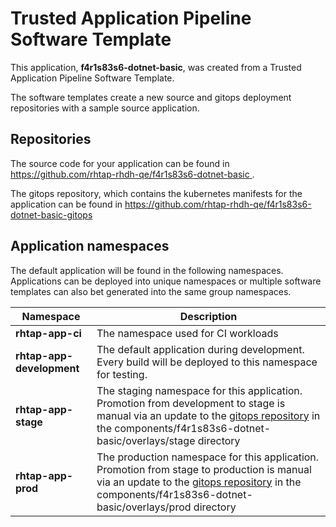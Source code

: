 # Trusted Application Pipeline Software Template

This application, **f4r1s83s6-dotnet-basic**, was created from a Trusted Application Pipeline Software Template.

The software templates create a new source and gitops deployment repositories with a sample source application. 

## Repositories

The source code for your application can be found in [https://github.com/rhtap-rhdh-qe/f4r1s83s6-dotnet-basic ](https://github.com/rhtap-rhdh-qe/f4r1s83s6-dotnet-basic ).
 
The gitops repository, which contains the kubernetes manifests for the application can be found in 
[https://github.com/rhtap-rhdh-qe/f4r1s83s6-dotnet-basic-gitops ](https://github.com/rhtap-rhdh-qe/f4r1s83s6-dotnet-basic-gitops ) 

## Application namespaces 

The default application will be found in the following namespaces. Applications can be deployed into unique namespaces or multiple software templates can also bet generated into the same group namespaces.  

|  Namespace   |  Description   |  
| -------- | -------- |
| **rhtap-app-ci** | The namespace used for CI workloads |
| **rhtap-app-development** | The default application during development. Every build will be deployed to this namespace for testing. |
| **rhtap-app-stage** | The staging namespace for this application. Promotion from development to stage is manual via an update to the [gitops repository](https://github.com/rhtap-rhdh-qe/f4r1s83s6-dotnet-basic-gitops ) in the components/f4r1s83s6-dotnet-basic/overlays/stage directory |
| **rhtap-app-prod** | The production namespace for this application. Promotion from stage to production is manual via an update to the [gitops repository](https://github.com/rhtap-rhdh-qe/f4r1s83s6-dotnet-basic-gitops ) in the components/f4r1s83s6-dotnet-basic/overlays/prod directory |